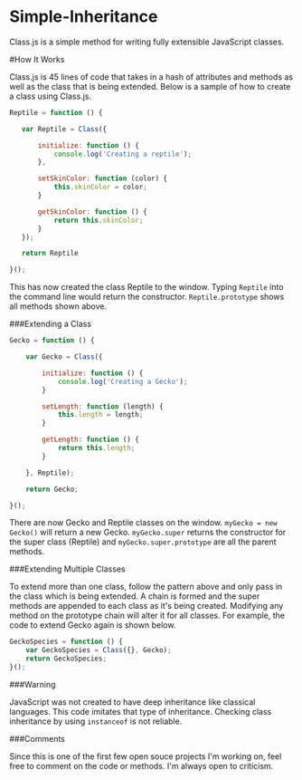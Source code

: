 Simple-Inheritance
==================

Class.js is a simple method for writing fully extensible JavaScript classes.

#How It Works

Class.js is 45 lines of code that takes in a hash of attributes and methods as well as the class that is being extended. Below is a sample of how to create a class using Class.js.


 ```javascript
 Reptile = function () {

	var Reptile = Class({

		initialize: function () {
			console.log('Creating a reptile');
		},

		setSkinColor: function (color) {
			this.skinColor = color;
		}

		getSkinColor: function () {
			return this.skinColor;
		}
	});

	return Reptile

}();
 ```

 This has now created the class Reptile to the window. Typing `Reptile` into the command line would return the constructor. `Reptile.prototype` shows all methods shown above.

###Extending a Class

```javascript
Gecko = function () {

 	var Gecko = Class({

 		initialize: function () {
 			console.log('Creating a Gecko');
 		}

 		setLength: function (length) {
 			this.length = length;
 		}

 		getLength: function () {
 			return this.length;
 		}

 	}, Reptile);

 	return Gecko;

}();
```

There are now Gecko and Reptile classes on the window. `myGecko = new Gecko()` will return a new Gecko. `myGecko.super` returns the constructor for the super class (Reptile) and `myGecko.super.prototype` are all the parent methods.

###Extending Multiple Classes

To extend more than one class, follow the pattern above and only pass in the class which is being extended. A chain is formed and the super methods are appended to each class as it's being created. Modifying any method on the prototype chain will alter it for all classes. For example, the code to extend Gecko again is shown below.

```javascript
GeckoSpecies = function () {
	var GeckoSpecies = Class({}, Gecko);
	return GeckoSpecies;
}();
```

###Warning

JavaScript was not created to have deep inheritance like classical languages. This code imitates that type of inheritance. Checking class inheritance by using `instanceof` is not reliable.

###Comments

Since this is one of the first few open souce projects I'm working on, feel free to comment on the code or methods. I'm always open to criticism.
